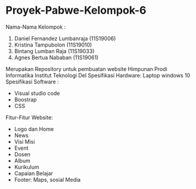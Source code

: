 # Proyek-Pabwe-Kelompok-6

Nama-Nama Kelompok :
1. Daniel Fernandez Lumbanraja (11S19006)
2. Kristina Tampubolon (11S19010)
3. Bintang Lumban Raja (11S19033)
4. Agnes Bertua Nababan (11S19061)

Merupakan Repository untuk pembuatan website Himpunan Prodi Informatika Institut Teknologi Del
Spesifikasi Hardware: Laptop windows 10
Spesifikasi Software : 
- Visual studio code 
- Boostrap 
- CSS
  
Fitur-Fitur Website:
- Logo dan Home
- News
- Visi Misi
- Event
- Dosen
- Album
- Kurikulum
- Capaian Belajar
- Footer: Maps, sosial Media
